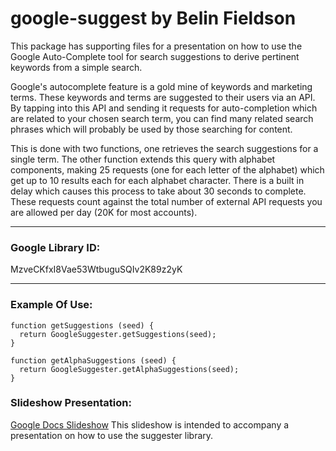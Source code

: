 # google-suggest by Belin Fieldson

This package has supporting files for a presentation on how to use the Google Auto-Complete tool for search
suggestions to derive pertinent keywords from a simple search.

Google's autocomplete feature is a gold mine of keywords and marketing terms. These keywords and terms are suggested to their users via an API. By tapping into this API and sending it requests for auto-completion which are related to your chosen search term, you can find many related search phrases which will probably be used by those searching for content.

This is done with two functions, one retrieves the search suggestions for a single term. The other function extends this query with alphabet components, making 25 requests (one for each letter of the alphabet) which get up to 10 results each for each alphabet character. There is a built in delay which causes this process to take about 30 seconds to complete. These requests count against the total number of external API requests you are allowed per day (20K for most accounts).
____

### Google Library ID:
MzveCKfxI8Vae53WtbuguSQIv2K89z2yK
____

### Example Of Use:
````
function getSuggestions (seed) {
  return GoogleSuggester.getSuggestions(seed);
}

function getAlphaSuggestions (seed) {
  return GoogleSuggester.getAlphaSuggestions(seed);
}
````

### Slideshow Presentation:
[Google Docs Slideshow](https://goo.gl/2zxCRX) This slideshow is intended to accompany a presentation
on how to use the suggester library.
